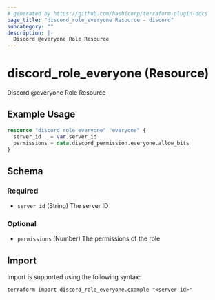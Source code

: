 ```yaml
---
# generated by https://github.com/hashicorp/terraform-plugin-docs
page_title: "discord_role_everyone Resource - discord"
subcategory: ""
description: |-
  Discord @everyone Role Resource
---
```


# discord_role_everyone (Resource)

Discord @everyone Role Resource

## Example Usage

```terraform
resource "discord_role_everyone" "everyone" {
  server_id   = var.server_id
  permissions = data.discord_permission.everyone.allow_bits
}
```

<!-- schema generated by tfplugindocs -->
## Schema

### Required

- `server_id` (String) The server ID

### Optional

- `permissions` (Number) The permissions of the role

## Import

Import is supported using the following syntax:

```shell
terraform import discord_role_everyone.example "<server id>"
```
